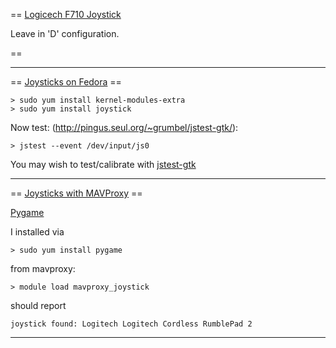 ==
[Logicech F710 Joystick](http://logitech-en-amr.custhelp.com/app/answers/detail/a_id/21426/section/troubleshoot/crid/411/lt_product_id/7361/tabs/1,3,2,4,5/cl/us,en)

Leave in 'D' configuration.

==

--------------------------------------------------------------------------------

== [Joysticks on Fedora](https://www.blakerohde.com/blog/2012/06/gamepads-joysticks-on-fedora-17/) ==

    > sudo yum install kernel-modules-extra
    > sudo yum install joystick

Now test: (http://pingus.seul.org/~grumbel/jstest-gtk/):

    > jstest --event /dev/input/js0

You may wish to test/calibrate with
[jstest-gtk](http://pingus.seul.org/~grumbel/jstest-gtk/)

--------------------------------------------------------------------------------

== [Joysticks with MAVProxy](http://diydrones.com/profiles/blogs/sitl-mavproxy-joystick-support) ==

[Pygame](pygame.org/install.html)

I installed via

    > sudo yum install pygame

from mavproxy:

    > module load mavproxy_joystick

should report

    joystick found: Logitech Logitech Cordless RumblePad 2

--------------------------------------------------------------------------------
